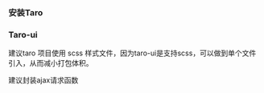 ### 安装Taro

### Taro-ui

建议taro 项目使用 scss 样式文件，因为taro-ui是支持scss，可以做到单个文件引入，从而减小打包体积。



建议封装ajax请求函数